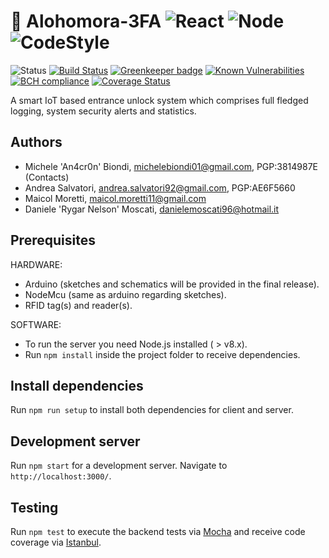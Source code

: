 # :closed_lock_with_key: Alohomora-3FA ![React](https://img.shields.io/badge/React-16-blue.svg) ![Node](https://img.shields.io/badge/Node.js-8.x-brightgreen.svg) ![CodeStyle](https://img.shields.io/badge/code%20style-standard-brightgreen.svg) 

![Status](https://img.shields.io/badge/status-WIP-red.svg)   [![Build Status](https://travis-ci.org/TheBigBangTeam/Alohomora-3FA.svg?branch=master)](https://travis-ci.org/TheBigBangTeam/Alohomora-3FA)    [![Greenkeeper badge](https://badges.greenkeeper.io/TheBigBangTeam/Alohomora-3FA.svg)](https://greenkeeper.io/)       [![Known Vulnerabilities](https://snyk.io/test/github/thebigbangteam/alohomora-3fa/badge.svg)](https://snyk.io/test/github/thebigbangteam/alohomora-3fa) [![BCH compliance](https://bettercodehub.com/edge/badge/TheBigBangTeam/Alohomora-3FA?branch=master)](https://bettercodehub.com/) [![Coverage Status](https://coveralls.io/repos/github/TheBigBangTeam/Alohomora-3FA/badge.svg?branch=master)](https://coveralls.io/github/TheBigBangTeam/Alohomora-3FA?branch=master)

A smart IoT based entrance unlock system which comprises full fledged logging, system security alerts and statistics.

## Authors
  - Michele 'An4cr0n' Biondi, michelebiondi01@gmail.com, PGP:3814987E (Contacts)
  - Andrea Salvatori, andrea.salvatori92@gmail.com, PGP:AE6F5660
  - Maicol Moretti, maicol.moretti11@gmail.com
  - Daniele 'Rygar Nelson' Moscati, danielemoscati96@hotmail.it

## Prerequisites
HARDWARE:
  - Arduino (sketches and schematics will be provided in the final release).
  - NodeMcu (same as arduino regarding sketches).
  - RFID tag(s) and reader(s).

SOFTWARE:
 - To run the server you need Node.js installed ( > v8.x).
 - Run `npm install` inside the project folder to receive dependencies.

## Install dependencies
Run `npm run setup` to install both dependencies for client and server.
## Development server

Run `npm start` for a development server. Navigate to `http://localhost:3000/`.

## Testing

Run `npm test` to execute the backend tests via [Mocha](https://mochajs.org/) 
and receive code coverage via [Istanbul](https://istanbul.js.org/).
